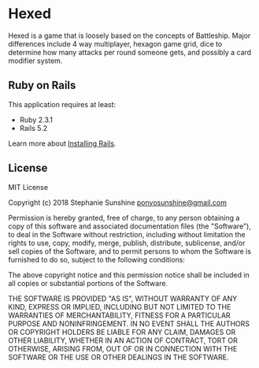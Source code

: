 Hexed
================

Hexed is a game that is loosely based on the concepts of Battleship.  Major differences include 4 way multiplayer, hexagon game grid, dice to determine how many attacks per round someone gets, and possibly a card modifier system.

Ruby on Rails
-------------

This application requires at least:

- Ruby 2.3.1
- Rails 5.2

Learn more about [Installing Rails](http://railsapps.github.io/installing-rails.html).

License
-------

MIT License

Copyright (c) 2018 Stephanie Sunshine <ponyosunshine@gmail.com>

Permission is hereby granted, free of charge, to any person obtaining a copy
of this software and associated documentation files (the "Software"), to deal
in the Software without restriction, including without limitation the rights
to use, copy, modify, merge, publish, distribute, sublicense, and/or sell
copies of the Software, and to permit persons to whom the Software is
furnished to do so, subject to the following conditions:

The above copyright notice and this permission notice shall be included in all
copies or substantial portions of the Software.

THE SOFTWARE IS PROVIDED "AS IS", WITHOUT WARRANTY OF ANY KIND, EXPRESS OR
IMPLIED, INCLUDING BUT NOT LIMITED TO THE WARRANTIES OF MERCHANTABILITY,
FITNESS FOR A PARTICULAR PURPOSE AND NONINFRINGEMENT. IN NO EVENT SHALL THE
AUTHORS OR COPYRIGHT HOLDERS BE LIABLE FOR ANY CLAIM, DAMAGES OR OTHER
LIABILITY, WHETHER IN AN ACTION OF CONTRACT, TORT OR OTHERWISE, ARISING FROM,
OUT OF OR IN CONNECTION WITH THE SOFTWARE OR THE USE OR OTHER DEALINGS IN THE
SOFTWARE.

